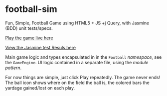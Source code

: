 football-sim
============

Fun, Simple, Football Game using HTML5 + JS +j Query, with Jasmine (BDD) unit tests/specs.

[Play the game live here](http://htmlpreview.github.com/?https://github.com/bmantoni/football-sim/blob/master/game.html)

[View the Jasmine test Resuls here](http://htmlpreview.github.com/?https://github.com/bmantoni/football-sim/blob/master/test/SpecRunner.html)

Main game logic and types encapsulated in in the `Football` *namespace*, see the `GameEngine`.
UI logic contained in a separate file, using the *module pattern*.

For now things are simple, just click Play repeatedly.  The game never ends!
The ball icon shows where on the field the ball is, the colored bars the yardage gained/lost on each play.
